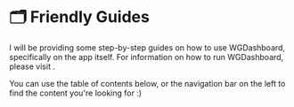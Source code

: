 # 🗂️ Friendly Guides

I will be providing some step-by-step guides on how to use WGDashboard, specifically on the app itself. For information on how to run WGDashboard, please visit [](🪜-Usage.md).

You can use the table of contents below, or the navigation bar on the left to find the content you're looking for :)

<toc></toc>
